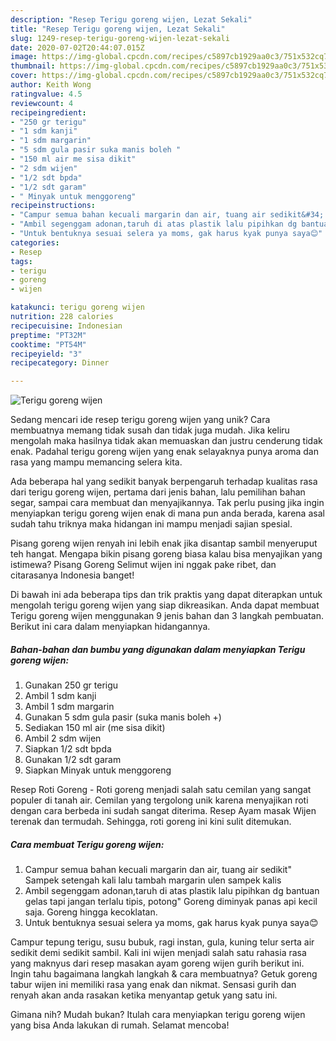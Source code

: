 ```yaml
---
description: "Resep Terigu goreng wijen, Lezat Sekali"
title: "Resep Terigu goreng wijen, Lezat Sekali"
slug: 1249-resep-terigu-goreng-wijen-lezat-sekali
date: 2020-07-02T20:44:07.015Z
image: https://img-global.cpcdn.com/recipes/c5897cb1929aa0c3/751x532cq70/terigu-goreng-wijen-foto-resep-utama.jpg
thumbnail: https://img-global.cpcdn.com/recipes/c5897cb1929aa0c3/751x532cq70/terigu-goreng-wijen-foto-resep-utama.jpg
cover: https://img-global.cpcdn.com/recipes/c5897cb1929aa0c3/751x532cq70/terigu-goreng-wijen-foto-resep-utama.jpg
author: Keith Wong
ratingvalue: 4.5
reviewcount: 4
recipeingredient:
- "250 gr terigu"
- "1 sdm kanji"
- "1 sdm margarin"
- "5 sdm gula pasir suka manis boleh "
- "150 ml air me sisa dikit"
- "2 sdm wijen"
- "1/2 sdt bpda"
- "1/2 sdt garam"
- " Minyak untuk menggoreng"
recipeinstructions:
- "Campur semua bahan kecuali margarin dan air, tuang air sedikit&#34; Sampek setengah kali lalu tambah margarin ulen sampek kalis"
- "Ambil segenggam adonan,taruh di atas plastik lalu pipihkan dg bantuan gelas tapi jangan terlalu tipis, potong&#34; Goreng diminyak panas api kecil saja. Goreng hingga kecoklatan."
- "Untuk bentuknya sesuai selera ya moms, gak harus kyak punya saya😊"
categories:
- Resep
tags:
- terigu
- goreng
- wijen

katakunci: terigu goreng wijen 
nutrition: 228 calories
recipecuisine: Indonesian
preptime: "PT32M"
cooktime: "PT54M"
recipeyield: "3"
recipecategory: Dinner

---
```



![Terigu goreng wijen](https://img-global.cpcdn.com/recipes/c5897cb1929aa0c3/751x532cq70/terigu-goreng-wijen-foto-resep-utama.jpg)

Sedang mencari ide resep terigu goreng wijen yang unik? Cara membuatnya memang tidak susah dan tidak juga mudah. Jika keliru mengolah maka hasilnya tidak akan memuaskan dan justru cenderung tidak enak. Padahal terigu goreng wijen yang enak selayaknya punya aroma dan rasa yang mampu memancing selera kita.

Ada beberapa hal yang sedikit banyak berpengaruh terhadap kualitas rasa dari terigu goreng wijen, pertama dari jenis bahan, lalu pemilihan bahan segar, sampai cara membuat dan menyajikannya. Tak perlu pusing jika ingin menyiapkan terigu goreng wijen enak di mana pun anda berada, karena asal sudah tahu triknya maka hidangan ini mampu menjadi sajian spesial.

Pisang goreng wijen renyah ini lebih enak jika disantap sambil menyeruput teh hangat. Mengapa bikin pisang goreng biasa kalau bisa menyajikan yang istimewa? Pisang Goreng Selimut wijen ini nggak pake ribet, dan citarasanya Indonesia banget!


Di bawah ini ada beberapa tips dan trik praktis yang dapat diterapkan untuk mengolah terigu goreng wijen yang siap dikreasikan. Anda dapat membuat Terigu goreng wijen menggunakan 9 jenis bahan dan 3 langkah pembuatan. Berikut ini cara dalam menyiapkan hidangannya.

<!--inarticleads1-->

##### Bahan-bahan dan bumbu yang digunakan dalam menyiapkan Terigu goreng wijen:

1. Gunakan 250 gr terigu
1. Ambil 1 sdm kanji
1. Ambil 1 sdm margarin
1. Gunakan 5 sdm gula pasir (suka manis boleh +)
1. Sediakan 150 ml air (me sisa dikit)
1. Ambil 2 sdm wijen
1. Siapkan 1/2 sdt bpda
1. Gunakan 1/2 sdt garam
1. Siapkan  Minyak untuk menggoreng


Resep Roti Goreng - Roti goreng menjadi salah satu cemilan yang sangat populer di tanah air. Cemilan yang tergolong unik karena menyajikan roti dengan cara berbeda ini sudah sangat diterima. Resep Ayam masak Wijen terenak dan termudah. Sehingga, roti goreng ini kini sulit ditemukan. 

<!--inarticleads2-->

##### Cara membuat Terigu goreng wijen:

1. Campur semua bahan kecuali margarin dan air, tuang air sedikit&#34; Sampek setengah kali lalu tambah margarin ulen sampek kalis
1. Ambil segenggam adonan,taruh di atas plastik lalu pipihkan dg bantuan gelas tapi jangan terlalu tipis, potong&#34; Goreng diminyak panas api kecil saja. Goreng hingga kecoklatan.
1. Untuk bentuknya sesuai selera ya moms, gak harus kyak punya saya😊


Campur tepung terigu, susu bubuk, ragi instan, gula, kuning telur serta air sedikit demi sedikit sambil. Kali ini wijen menjadi salah satu rahasia rasa yang maknyus dari resep masakan ayam goreng wijen gurih berikut ini. Ingin tahu bagaimana langkah langkah &amp; cara membuatnya? Getuk goreng tabur wijen ini memiliki rasa yang enak dan nikmat. Sensasi gurih dan renyah akan anda rasakan ketika menyantap getuk yang satu ini. 

Gimana nih? Mudah bukan? Itulah cara menyiapkan terigu goreng wijen yang bisa Anda lakukan di rumah. Selamat mencoba!
